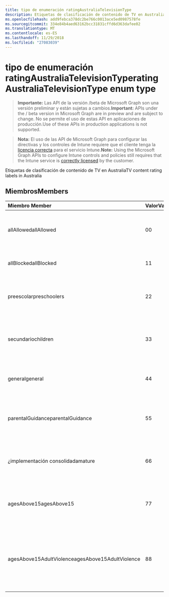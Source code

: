 ```yaml
---
title: tipo de enumeración ratingAustraliaTelevisionType
description: Etiquetas de clasificación de contenido de TV en Australia
ms.openlocfilehash: add9febca378dc2be766c0013ace5ed0987578fe
ms.sourcegitcommit: 334e84b4aed63162bcc31831cffd6d363dafee02
ms.translationtype: MT
ms.contentlocale: es-ES
ms.lasthandoff: 11/29/2018
ms.locfileid: "27083039"
---
```

# <a name="ratingaustraliatelevisiontype-enum-type"></a><span data-ttu-id="eb63d-103">tipo de enumeración ratingAustraliaTelevisionType</span><span class="sxs-lookup"><span data-stu-id="eb63d-103">ratingAustraliaTelevisionType enum type</span></span>

> <span data-ttu-id="eb63d-104">**Importante:** Las API de la versión /beta de Microsoft Graph son una versión preliminar y están sujetas a cambios.</span><span class="sxs-lookup"><span data-stu-id="eb63d-104">**Important:** APIs under the / beta version in Microsoft Graph are in preview and are subject to change.</span></span> <span data-ttu-id="eb63d-105">No se permite el uso de estas API en aplicaciones de producción.</span><span class="sxs-lookup"><span data-stu-id="eb63d-105">Use of these APIs in production applications is not supported.</span></span>

> <span data-ttu-id="eb63d-106">**Nota:** El uso de las API de Microsoft Graph para configurar las directivas y los controles de Intune requiere que el cliente tenga la [licencia correcta](https://go.microsoft.com/fwlink/?linkid=839381) para el servicio Intune.</span><span class="sxs-lookup"><span data-stu-id="eb63d-106">**Note:** Using the Microsoft Graph APIs to configure Intune controls and policies still requires that the Intune service is [correctly licensed](https://go.microsoft.com/fwlink/?linkid=839381) by the customer.</span></span>

<span data-ttu-id="eb63d-107">Etiquetas de clasificación de contenido de TV en Australia</span><span class="sxs-lookup"><span data-stu-id="eb63d-107">TV content rating labels in Australia</span></span>
## <a name="members"></a><span data-ttu-id="eb63d-108">Miembros</span><span class="sxs-lookup"><span data-stu-id="eb63d-108">Members</span></span>
|<span data-ttu-id="eb63d-109">Miembro	</span><span class="sxs-lookup"><span data-stu-id="eb63d-109">Member</span></span>|<span data-ttu-id="eb63d-110">Valor</span><span class="sxs-lookup"><span data-stu-id="eb63d-110">Value</span></span>|<span data-ttu-id="eb63d-111">Descripción</span><span class="sxs-lookup"><span data-stu-id="eb63d-111">Description</span></span>|
|:---|:---|:---|
|<span data-ttu-id="eb63d-112">allAllowed</span><span class="sxs-lookup"><span data-stu-id="eb63d-112">allAllowed</span></span>|<span data-ttu-id="eb63d-113">0</span><span class="sxs-lookup"><span data-stu-id="eb63d-113">0</span></span>|<span data-ttu-id="eb63d-114">Valor predeterminado, permitir que todos los TV muestra contenido</span><span class="sxs-lookup"><span data-stu-id="eb63d-114">Default value, allow all TV shows content</span></span>|
|<span data-ttu-id="eb63d-115">allBlocked</span><span class="sxs-lookup"><span data-stu-id="eb63d-115">allBlocked</span></span>|<span data-ttu-id="eb63d-116">1</span><span class="sxs-lookup"><span data-stu-id="eb63d-116">1</span></span>|<span data-ttu-id="eb63d-117">No permitir que cualquier TV muestra contenido</span><span class="sxs-lookup"><span data-stu-id="eb63d-117">Do not allow any TV shows content</span></span>|
|<span data-ttu-id="eb63d-118">preescolar</span><span class="sxs-lookup"><span data-stu-id="eb63d-118">preschoolers</span></span>|<span data-ttu-id="eb63d-119">2</span><span class="sxs-lookup"><span data-stu-id="eb63d-119">2</span></span>|<span data-ttu-id="eb63d-120">La clasificación de P está pensada para preescolar</span><span class="sxs-lookup"><span data-stu-id="eb63d-120">The P classification is intended for preschoolers</span></span>|
|<span data-ttu-id="eb63d-121">secundario</span><span class="sxs-lookup"><span data-stu-id="eb63d-121">children</span></span>|<span data-ttu-id="eb63d-122">3</span><span class="sxs-lookup"><span data-stu-id="eb63d-122">3</span></span>|<span data-ttu-id="eb63d-123">La clasificación de C está pensada para elementos secundarios en 14</span><span class="sxs-lookup"><span data-stu-id="eb63d-123">The C classification is intended for children under 14</span></span>|
|<span data-ttu-id="eb63d-124">general</span><span class="sxs-lookup"><span data-stu-id="eb63d-124">general</span></span>|<span data-ttu-id="eb63d-125">4</span><span class="sxs-lookup"><span data-stu-id="eb63d-125">4</span></span>|<span data-ttu-id="eb63d-126">La clasificación G es adecuada para todos los años</span><span class="sxs-lookup"><span data-stu-id="eb63d-126">The G classification is suitable for all ages</span></span>|
|<span data-ttu-id="eb63d-127">parentalGuidance</span><span class="sxs-lookup"><span data-stu-id="eb63d-127">parentalGuidance</span></span>|<span data-ttu-id="eb63d-128">5</span><span class="sxs-lookup"><span data-stu-id="eb63d-128">5</span></span>|<span data-ttu-id="eb63d-129">Se recomienda la clasificación de páginas para los visores de jóvenes</span><span class="sxs-lookup"><span data-stu-id="eb63d-129">The PG classification is recommended for young viewers</span></span>|
|<span data-ttu-id="eb63d-130">¿implementación consolidada</span><span class="sxs-lookup"><span data-stu-id="eb63d-130">mature</span></span>|<span data-ttu-id="eb63d-131">6</span><span class="sxs-lookup"><span data-stu-id="eb63d-131">6</span></span>|<span data-ttu-id="eb63d-132">La clasificación de M se recomienda para los visores de más de 15</span><span class="sxs-lookup"><span data-stu-id="eb63d-132">The M classification is recommended for viewers over 15</span></span>|
|<span data-ttu-id="eb63d-133">agesAbove15</span><span class="sxs-lookup"><span data-stu-id="eb63d-133">agesAbove15</span></span>|<span data-ttu-id="eb63d-134">7</span><span class="sxs-lookup"><span data-stu-id="eb63d-134">7</span></span>|<span data-ttu-id="eb63d-135">La clasificación de MA15 + no es adecuada para que los visores en 15</span><span class="sxs-lookup"><span data-stu-id="eb63d-135">The MA15+ classification is not suitable for viewers under 15</span></span>|
|<span data-ttu-id="eb63d-136">agesAbove15AdultViolence</span><span class="sxs-lookup"><span data-stu-id="eb63d-136">agesAbove15AdultViolence</span></span>|<span data-ttu-id="eb63d-137">8</span><span class="sxs-lookup"><span data-stu-id="eb63d-137">8</span></span>|<span data-ttu-id="eb63d-138">La clasificación de AV15 + no es adecuada para que los visores en 15, específico de violencia para adultos</span><span class="sxs-lookup"><span data-stu-id="eb63d-138">The AV15+ classification is not suitable for viewers under 15, adult violence-specific</span></span>|





